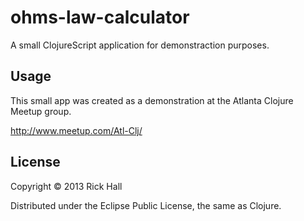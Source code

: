 ﻿# ohms-law-calculator

A small ClojureScript application for demonstraction purposes.

## Usage
This small app was created as a demonstration at the Atlanta Clojure Meetup group.  

http://www.meetup.com/Atl-Clj/

## License

Copyright © 2013 Rick Hall

Distributed under the Eclipse Public License, the same as Clojure.
